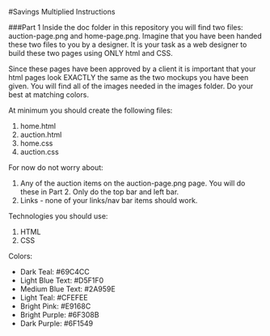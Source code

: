 #Savings Multiplied Instructions

###Part 1
Inside the doc folder in this repository you will find two files:  auction-page.png and home-page.png.  Imagine that you have been handed these two files to you by a designer.  It is your task as a web designer to build these two pages using ONLY html and CSS.  

Since these pages have been approved by a client it is important that your html pages look EXACTLY the same as the two mockups you have been given.  You will find all of the images needed in the images folder.  Do your best at matching colors.

At minimum you should create the following files:

1. home.html 
2. auction.html
3. home.css
4. auction.css


For now do not worry about:

1. Any of the auction items on the auction-page.png page.  You will do these in Part 2.  Only do the top bar and left bar.
2. Links - none of your links/nav bar items should work.


Technologies you should use:

1. HTML
2. CSS

Colors:
-  Dark Teal: #69C4CC
-  Light Blue Text: #D5F1F0
-  Medium Blue Text: #2A959E
-  Light Teal: #CFEFEE
-  Bright Pink: #E9168C
-  Bright Purple: #6F308B
-  Dark Purple: #6F1549

